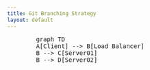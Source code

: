 ```yaml
---
title: Git Branching Strategy
layout: default
---
```


  <pre class="mermaid">
        graph TD
        A[Client] --> B[Load Balancer]
        B --> C[Server01]
        B --> D[Server02]
  </pre>
  <script type="module">
    import mermaid from 'https://cdn.jsdelivr.net/npm/mermaid@10/dist/mermaid.esm.min.mjs';
    mermaid.initialize({ startOnLoad: true });
  </script>